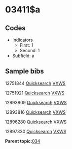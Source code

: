 # 03411$a

## Codes

-   Indicators
    -   First: 1
    -   Second: 1
-   Subfield: a

## Sample bibs

12751844 [Quicksearch](https://search.library.yale.edu/catalog/12751844) [VXWS](http://prodorbis.library.yale.edu:7014/vxws/GetHoldingsService?bibId=12751844)

12751921 [Quicksearch](https://search.library.yale.edu/catalog/12751921) [VXWS](http://prodorbis.library.yale.edu:7014/vxws/GetHoldingsService?bibId=12751921)

12893809 [Quicksearch](https://search.library.yale.edu/catalog/12893809) [VXWS](http://prodorbis.library.yale.edu:7014/vxws/GetHoldingsService?bibId=12893809)

12893816 [Quicksearch](https://search.library.yale.edu/catalog/12893816) [VXWS](http://prodorbis.library.yale.edu:7014/vxws/GetHoldingsService?bibId=12893816)

12896280 [Quicksearch](https://search.library.yale.edu/catalog/12896280) [VXWS](http://prodorbis.library.yale.edu:7014/vxws/GetHoldingsService?bibId=12896280)

12897330 [Quicksearch](https://search.library.yale.edu/catalog/12897330) [VXWS](http://prodorbis.library.yale.edu:7014/vxws/GetHoldingsService?bibId=12897330)

**Parent topic:**[034](../../tags/034/034.md)

